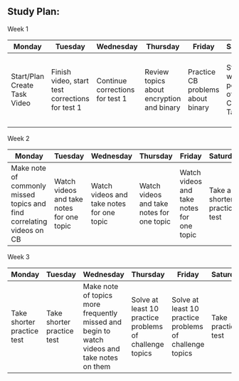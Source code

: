 ## Study Plan:

Week 1

| Monday | Tuesday | Wednesday | Thursday | Friday | Saturday | Sunday |
| -------- | -------- | ------------ | --------- | ------ | --------- | ------- |
| Start/Plan Create Task Video |  Finish video, start test corrections for test 1 | Continue corrections for test 1 |  Review topics about encryption and binary | Practice CB problems about binary | Start written portion of the Create Task | Finish written portion of Create Task if needed, otherwise chill |

Week 2

| Monday | Tuesday | Wednesday | Thursday | Friday | Saturday | Sunday |
| -------- | -------- | ------------ | --------- | ------ | --------- | ------- |
| Make note of commonly missed topics and find correlating videos on CB | Watch videos and take notes for one topic | Watch videos and take notes for one topic | Watch videos and take notes for one topic | Watch videos and take notes for one topic | Take a shorter practice test | Chill |

Week 3

| Monday | Tuesday | Wednesday | Thursday | Friday | Saturday | Sunday |
| -------- | -------- | ------------ | --------- | ------ | --------- | ------- |
| Take shorter practice test | Take shorter practice test | Make note of topics more frequently missed and begin to watch videos and take notes on them | Solve at least 10 practice problems of challenge topics |  Solve at least 10 practice problems of challenge topics |  Take practice test | Review missed questions and any last minute prep needed for test |


